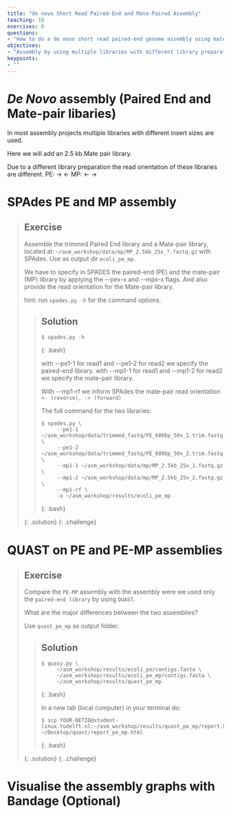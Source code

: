 ```yaml
---
title: "de novo Short Read Paired-End and Mate-Paired Assembly"
teaching: 10
exercises: 0
questions:
- "How to do a de novo short read paired-end genome assembly using mate-pairs?"
objectives:
- "Assembly by using multiple libraries with different library preparations"
keypoints:
- ""
---
```


# *De Novo* assembly (Paired End and Mate-pair libaries)

In most assembly projects multiple libraries with different insert sizes are used.

Here we will add an 2.5 kb Mate pair library.

Due to a different library preparation the read orientation of these libraries are different. PE: → ← MP: ← →


# SPAdes PE and MP assembly


> ## Exercise
> 
> Assemble the trimmed Paired End library and a Mate-pair library, located at: `~/asm_workshop/data/mp/MP_2.5kb_25x_?.fastq.gz` with SPAdes. Use as output dir `ecoli_pe_mp`.
>
>
> We have to specify in SPADES the paired-end (PE) and the mate-pair (MP) library by applying the --pex-x and --mpx-x flags. And also provide the read orientation for the Mate-pair library.
>
>
>
> hint: run `spades.py -h` for the command options.
>
>
>
>> ## Solution
>> 
>> ~~~
>> $ spades.py -h
>> ~~~
>> {: .bash}
>>
>> with --pe1-1 for read1 and --pe1-2 for read2 we specify the paired-end library.
>> with --mp1-1 for read1 and --mp1-2 for read2 we specify the mate-pair library.
>>
>>
>> With --mp1-rf we inform SPAdes the mate-pair read orientation `<- (reverse), -> (forward)`
>>
>>
>> The full command for the two libraries:
>>
>>
>> ~~~
>> $ spades.py \
>>      --pe1-1 ~/asm_workshop/data/trimmed_fastq/PE_600bp_50x_1.trim.fastq.gz \
>>      --pe1-2 ~/asm_workshop/data/trimmed_fastq/PE_600bp_50x_2.trim.fastq.gz \
>>      --mp1-1 ~/asm_workshop/data/mp/MP_2.5kb_25x_1.fastq.gz \
>>      --mp1-2 ~/asm_workshop/data/mp/MP_2.5kb_25x_2.fastq.gz \
>>      --mp1-rf \
>>      -o ~/asm_workshop/results/ecoli_pe_mp
>> ~~~
>> {: .bash}
>>
> {: .solution}
{: .challenge}

# QUAST on PE and PE-MP assemblies

> ## Exercise
> 
> Compare the `PE-MP` assembly with the assembly were we used only the `paired-end library` by using `QUAST`.
> 
>
> What are the major differences between the two assemblies?
>
>
>
> Use `quast_pe_mp` as output folder.
>
>
>
>> ## Solution
>> 
>> ~~~
>> $ quasy.py \
>>      ~/asm_workshop/results/ecoli_pe/contigs.fasta \
>>      ~/asm_workshop/results/ecoli_pe_mp/contigs.fasta \
>>      ~/asm_workshop/results/quast_pe_mp
>> ~~~
>> {: .bash}
>>
>> In a new tab (local computer) in your terminal do:
>>
>> ~~~
>> $ scp YOUR-NETID@student-linux.tudelft.nl:~/asm_workshop/results/quast_pe_mp/report.html ~/Desktop/quast/report_pe_mp.html
>> ~~~
>> {: .bash}
>> 
> {: .solution}
{: .challenge}

# Visualise the assembly graphs with Bandage (Optional)


